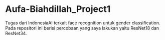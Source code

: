 # Aufa-Biahdillah_Project1
Tugas dari IndonesiaAI terkait face recognition untuk gender classification. Pada repositori ini berisi percobaan yang saya lakukan yaitu ResNet18 dan ResNet34.
